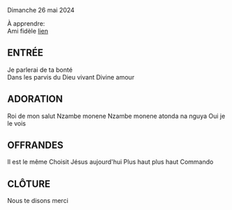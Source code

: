 Dimanche 26 mai 2024    
  
À apprendre:  
Ami fidèle [lien](https://youtu.be/WSv37PZUklE?si=zFPXlvN8xFLm7Mn1)  
    
## ENTRÉE    
Je parlerai de ta bonté    
Dans les parvis du Dieu vivant
Divine amour
	
## ADORATION    
Roi de mon salut
Nzambe monene
Nzambe monene atonda na nguya
Oui je le vois
    
## OFFRANDES    
Il est le même 
Choisit Jésus aujourd'hui
Plus haut plus haut
Commando

## CLÔTURE
Nous te disons merci
